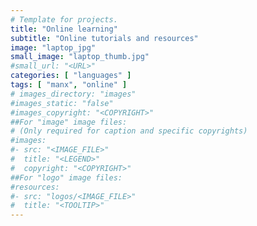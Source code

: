 ```yaml
---
# Template for projects.
title: "Online learning"
subtitle: "Online tutorials and resources"
image: "laptop_jpg"
small_image: "laptop_thumb.jpg"
#small_url: "<URL>"
categories: [ "languages" ]
tags: [ "manx", "online" ]
# images_directory: "images"
#images_static: "false"
#images_copyright: "<COPYRIGHT>"
##For "image" image files:
# (Only required for caption and specific copyrights)
#images:
#- src: "<IMAGE_FILE>"
#  title: "<LEGEND>"
#  copyright: "<COPYRIGHT>"
##For "logo" image files:
#resources:
#- src: "logos/<IMAGE_FILE>"
#  title: "<TOOLTIP>"
---
```


